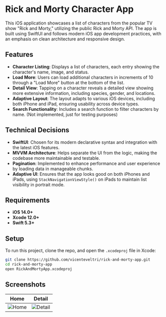 # Rick and Morty Character App

This iOS application showcases a list of characters from the popular TV show "Rick and Morty," utilizing the public Rick and Morty API. The app is built using SwiftUI and follows modern iOS app development practices, with an emphasis on clean architecture and responsive design. 

## Features

- **Character Listing**: Displays a list of characters, each entry showing the character's name, image, and status.
- **Load More**: Users can load additional characters in increments of 10 through a "Load More" button at the bottom of the list.
- **Detail View**: Tapping on a character reveals a detailed view showing more extensive information, including species, gender, and locations.
- **Adaptive Layout**: The layout adapts to various iOS devices, including both iPhone and iPad, ensuring usability across device types.
- **Search Functionality**: Includes a search function to filter characters by name. (Not implemented, just for testing purposes)

## Technical Decisions

- **SwiftUI**: Chosen for its modern declarative syntax and integration with the latest iOS features.
- **MVVM Architecture**: Helps separate the UI from the logic, making the codebase more maintainable and testable.
- **Pagination**: Implemented to enhance performance and user experience by loading data in manageable chunks.
- **Adaptive UI**: Ensures that the app looks good on both iPhones and iPads, using `StackNavigationViewStyle()` on iPads to maintain list visibility in portrait mode.

## Requirements

- **iOS 14.0+**
- **Xcode 12.0+**
- **Swift 5.3+**

## Setup

To run this project, clone the repo, and open the `.xcodeproj` file in Xcode:

```bash
git clone https://github.com/vicenteveltri/rick-and-morty-app.git
cd rick-and-morty-app
open RickAndMortyApp.xcodeproj
```

## Screenshots

Home | Detail
-|-
![Home](https://github.com/user-attachments/assets/11d0b5ec-1107-4da4-a645-1bc732b22466)|![Detail](https://github.com/user-attachments/assets/034485b7-889a-4ead-99c6-45bc87ab9df5)
